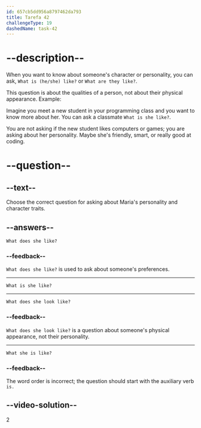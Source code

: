 ```yaml
---
id: 657cb5dd956a8797462da793
title: Tarefa 42
challengeType: 19
dashedName: task-42
---
```


# --description--

When you want to know about someone's character or personality, you can ask, `What is (he/she) like?` or `What are they like?`.

This question is about the qualities of a person, not about their physical appearance. Example:

Imagine you meet a new student in your programming class and you want to know more about her. You can ask a classmate `What is she like?`.

You are not asking if the new student likes computers or games; you are asking about her personality. Maybe she's friendly, smart, or really good at coding.

# --question--

## --text--

Choose the correct question for asking about Maria's personality and character traits.

## --answers--

`What does she like?`

### --feedback--

`What does she like?` is used to ask about someone's preferences.

---

`What is she like?`

---

`What does she look like?`

### --feedback--

`What does she look like?` is a question about someone's physical appearance, not their personality.

---

`What she is like?`

### --feedback--

The word order is incorrect; the question should start with the auxiliary verb `is.`

## --video-solution--

2
